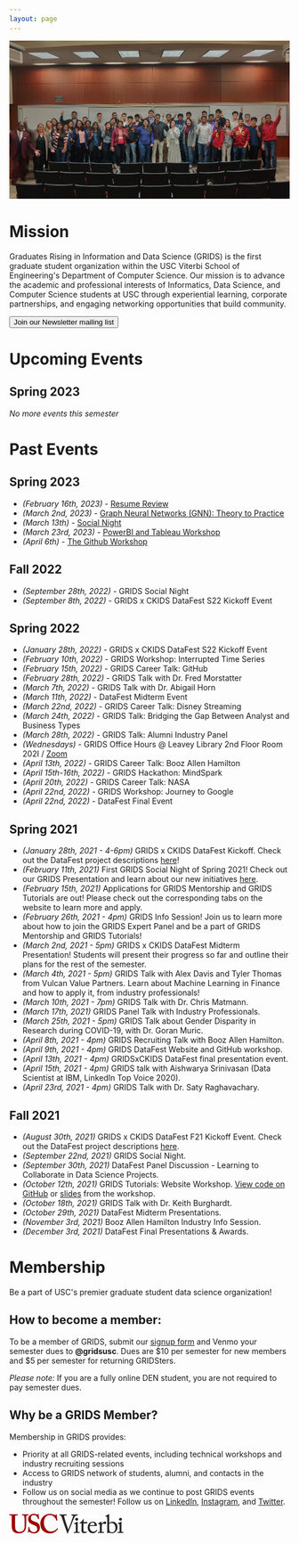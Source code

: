 ```yaml
---
layout: page
---
```


![alt-text](/assets/img/grids_group_photo_new.jpg "GRIDS group photo")

# Mission

Graduates Rising in Information and Data Science (GRIDS) is the first graduate student organization within the USC Viterbi School of Engineering's Department of Computer Science. Our mission is to advance the academic and professional interests of Informatics, Data Science, and Computer Science students at USC through experiential learning, corporate partnerships, and engaging networking opportunities that build community.

<div class="clear foot">
<input type="submit" value="Join our Newsletter mailing list" name="subscribe" id="mc-embedded-subscribe">
</div>

# Upcoming Events

## Spring 2023

_No more events this semester_

# Past Events

## Spring 2023

- _(February 16th, 2023)_ - [Resume Review](/blog.md#resume-review)
- _(March 2nd, 2023)_ - [Graph Neural Networks (GNN): Theory to Practice](/blog.md#graph-neural-networks-from-theory-to-practice)
- _(March 13th)_ - [Social Night](/blog.md#social-night)
- _(March 23rd, 2023)_ - [PowerBI and Tableau Workshop](/blog.md#powerbi-and-tableau-event)
- _(April 6th)_ - [The Github Workshop](/blog.md)

## Fall 2022

- _(September 28th, 2022)_ - GRIDS Social Night
- _(September 8th, 2022)_ - GRIDS x CKIDS DataFest S22 Kickoff Event

## Spring 2022

- _(January 28th, 2022)_ - GRIDS x CKIDS DataFest S22 Kickoff Event
- _(February 10th, 2022)_ - GRIDS Workshop: Interrupted Time Series
- _(February 15th, 2022)_ - GRIDS Career Talk: GitHub
- _(February 28th, 2022)_ - GRIDS Talk with Dr. Fred Morstatter
- _(March 7th, 2022)_ - GRIDS Talk with Dr. Abigail Horn
- _(March 11th, 2022)_ - DataFest Midterm Event
- _(March 22nd, 2022)_ - GRIDS Career Talk: Disney Streaming
- _(March 24th, 2022)_ - GRIDS Talk: Bridging the Gap Between Analyst and Business Types
- _(March 28th, 2022)_ - GRIDS Talk: Alumni Industry Panel
- _(Wednesdays)_ - GRIDS Office Hours @ Leavey Library 2nd Floor Room 202I / [Zoom](https://usc.zoom.us/j/96721845791)
- _(April 13th, 2022)_ - GRIDS Career Talk: Booz Allen Hamilton
- _(April 15th-16th, 2022)_ - GRIDS Hackathon: MindSpark
- _(April 20th, 2022)_ - GRIDS Career Talk: NASA
- _(April 22nd, 2022)_ - GRIDS Workshop: Journey to Google
- _(April 22nd, 2022)_ - DataFest Final Event

## Spring 2021

- _(January 28th, 2021 - 4-6pm)_ GRIDS x CKIDS DataFest Kickoff. Check out the DataFest project descriptions [here](https://drive.google.com/file/d/1TC1fV8Q0-FMtkbOSCZ8W23-Cmlt1Leq7/view?usp=sharing)!
- _(February 11th, 2021)_ First GRIDS Social Night of Spring 2021! Check out our GRIDS Presentation and learn about our new initiatives [here](https://drive.google.com/file/d/1_FivGOBCWlpvxUlrNIh_PmT7G7vZhvgt/view?usp=sharing).
- _(February 15th, 2021)_ Applications for GRIDS Mentorship and GRIDS Tutorials are out! Please check out the corresponding tabs on the website to learn more and apply.
- _(February 26th, 2021 - 4pm)_ GRIDS Info Session! Join us to learn more about how to join the GRIDS Expert Panel and be a part of GRIDS Mentorship and GRIDS Tutorials!
- _(March 2nd, 2021 - 5pm)_ GRIDS x CKIDS DataFest Midterm Presentation! Students will present their progress so far and outline their plans for the rest of the semester.
- _(March 4th, 2021 - 5pm)_ GRIDS Talk with Alex Davis and Tyler Thomas from Vulcan Value Partners. Learn about Machine Learning in Finance and how to apply it, from industry professionals!
- _(March 10th, 2021 - 7pm)_ GRIDS Talk with Dr. Chris Matmann.
- _(March 17th, 2021)_ GRIDS Panel Talk with Industry Professionals.
- _(March 25th, 2021 - 5pm)_ GRIDS Talk about Gender Disparity in Research during COVID-19, with Dr. Goran Muric.
- _(April 8th, 2021 - 4pm)_ GRIDS Recruiting Talk with Booz Allen Hamilton.
- _(April 9th, 2021 - 4pm)_ GRIDS DataFest Website and GitHub workshop.
- _(April 13th, 2021 - 4pm)_ GRIDSxCKIDS DataFest final presentation event.
- _(April 15th, 2021 - 4pm)_ GRIDS talk with Aishwarya Srinivasan (Data Scientist at IBM, LinkedIn Top Voice 2020).
- _(April 23rd, 2021 - 4pm)_ GRIDS Talk with Dr. Saty Raghavachary.

## Fall 2021

- _(August 30th, 2021)_ GRIDS x CKIDS DataFest F21 Kickoff Event. Check out the DataFest project descriptions [here](https://sites.usc.edu/ckids/datafest-f21-fall-2021/).
- _(September 22nd, 2021)_ GRIDS Social Night.
- _(September 30th, 2021)_ DataFest Panel Discussion - Learning to Collaborate in Data Science Projects.
- _(October 12th, 2021)_ GRIDS Tutorials: Website Workshop. [View code on GitHub](https://github.com/gridsusc/GRIDS-Tutorials/tree/main/Bootstrap_Workshop_1_Fall2021) or [slides](https://docs.google.com/presentation/d/1puHJXeuc6davvuEdarLkImHy-Kp4DbFMuz7dHwaUSds/edit?usp=sharing) from the workshop.
- _(October 18th, 2021)_ GRIDS Talk with Dr. Keith Burghardt.
- _(October 29th, 2021)_ DataFest Midterm Presentations.
- _(November 3rd, 2021)_ Booz Allen Hamilton Industry Info Session.
- _(December 3rd, 2021)_ DataFest Final Presentations & Awards.

# Membership

Be a part of USC's premier graduate student data science organization!

## How to become a member:

To be a member of GRIDS, submit our [signup form](https://forms.gle/FDC4xnDmSBJNC8SN7) and Venmo your semester dues to **@gridsusc**. Dues are $10 per semester for new members and $5 per semester for returning GRIDSters.

_Please note:_ If you are a fully online DEN student, you are not required to pay semester dues.

## Why be a GRIDS Member?

Membership in GRIDS provides:

- Priority at all GRIDS-related events, including technical workshops and industry recruiting sessions
- Access to GRIDS network of students, alumni, and contacts in the industry
- Follow us on social media as we continue to post GRIDS events throughout the semester! Follow us on [LinkedIn](https://www.linkedin.com/company/gridsusc), [Instagram](https://www.instagram.com/gridsusc/), and [Twitter](https://twitter.com/gridsusc).

![alt-text](/assets/img/USC_Viterbi_logo.png "USC Viterbi")
